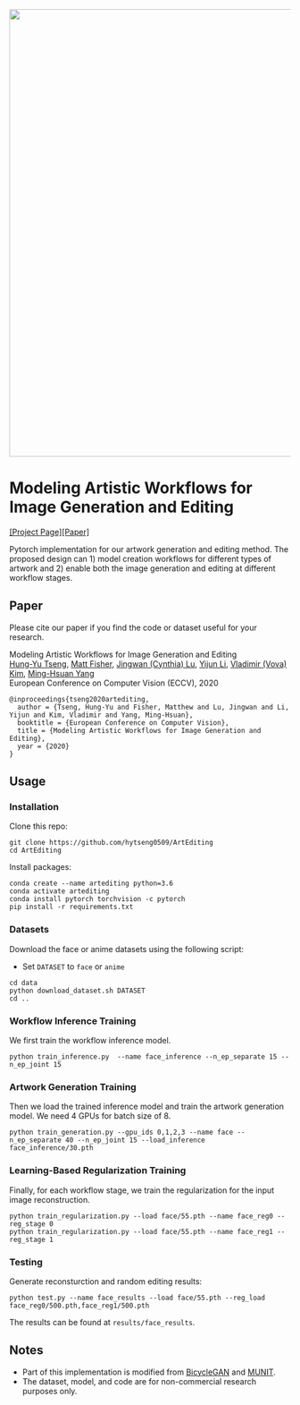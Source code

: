 <img src='imgs/teaser.png' width="800px">

# Modeling Artistic Workflows for Image Generation and Editing
[[Project Page]]()[[Paper]](https://arxiv.org/pdf/2007.07238.pdf)

Pytorch implementation for our artwork generation and editing method. The proposed design can 1) model creation workflows for different types of artwork and 2) enable both the image generation and editing at different workflow stages.

## Paper
Please cite our paper if you find the code or dataset useful for your research.

Modeling Artistic Workflows for Image Generation and Editing<br>
[Hung-Yu Tseng](https://sites.google.com/site/hytseng0509/), [Matt Fisher](https://techmatt.github.io/), [Jingwan (Cynthia) Lu](https://research.adobe.com/person/jingwan-lu/), [Yijun Li](https://yijunmaverick.github.io/), [Vladimir (Vova) Kim](http://www.vovakim.com/), [Ming-Hsuan Yang](http://faculty.ucmerced.edu/mhyang/)<br>
European Conference on Computer Vision (ECCV), 2020<br>
```
@inproceedings{tseng2020artediting,
  author = {Tseng, Hung-Yu and Fisher, Matthew and Lu, Jingwan and Li, Yijun and Kim, Vladimir and Yang, Ming-Hsuan},
  booktitle = {European Conference on Computer Vision},
  title = {Modeling Artistic Workflows for Image Generation and Editing},
  year = {2020}
}
```

## Usage

### Installation
Clone this repo:
```
git clone https://github.com/hytseng0509/ArtEditing
cd ArtEditing
```
Install packages:
```
conda create --name artediting python=3.6
conda activate artediting
conda install pytorch torchvision -c pytorch
pip install -r requirements.txt
```

### Datasets
Download the face or anime datasets using the following script:
- Set `DATASET` to `face` or `anime`
```
cd data
python download_dataset.sh DATASET
cd ..
```

### Workflow Inference Training
We first train the workflow inference model.
```
python train_inference.py  --name face_inference --n_ep_separate 15 --n_ep_joint 15
```

### Artwork Generation Training
Then we load the trained inference model and train the artwork generation model. We need 4 GPUs for batch size of 8.
```
python train_generation.py --gpu_ids 0,1,2,3 --name face --n_ep_separate 40 --n_ep_joint 15 --load_inference face_inference/30.pth
```

### Learning-Based Regularization Training
Finally, for each workflow stage, we train the regularization for the input image reconstruction.
```
python train_regularization.py --load face/55.pth --name face_reg0 --reg_stage 0
python train_regularization.py --load face/55.pth --name face_reg1 --reg_stage 1
```

### Testing
Generate reconsturction and random editing results:
```
python test.py --name face_results --load face/55.pth --reg_load face_reg0/500.pth,face_reg1/500.pth
```
The results can be found at `results/face_results`.

## Notes
- Part of this implementation is modified from [BicycleGAN](https://github.com/junyanz/BicycleGAN/) and [MUNIT](https://github.com/NVlabs/MUNIT).
- The dataset, model, and code are for non-commercial research purposes only.
